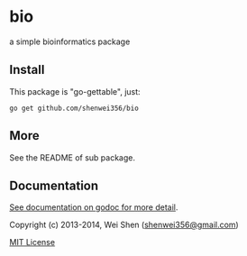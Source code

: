 bio
===

a simple bioinformatics package


Install
-------
This package is "go-gettable", just:

    go get github.com/shenwei356/bio


More
----
See the README of sub package.

Documentation
-------------
[See documentation on godoc for more detail](https://godoc.org/github.com/shenwei356/bio/).

Copyright (c) 2013-2014, Wei Shen (shenwei356@gmail.com)

[MIT License](https://github.com/shenwei356/bio/blob/master/LICENSE)
